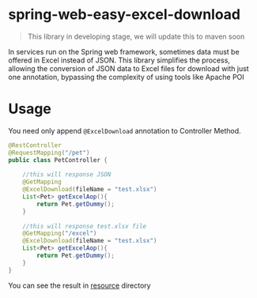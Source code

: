 # spring-web-easy-excel-download
> This library in developing stage, we will update this to maven soon

In services run on the Spring web framework, sometimes data must be offered in Excel instead of JSON. This library simplifies the process, allowing the conversion of JSON data to Excel files for download with just one annotation, bypassing the complexity of using tools like Apache POI
# Usage
You need only append `@ExcelDownload` annotation to Controller Method.
```java
@RestController
@RequestMapping("/pet")
public class PetController {
    
    //this will response JSON
    @GetMapping
    @ExcelDownload(fileName = "test.xlsx")
    List<Pet> getExcelAop(){
        return Pet.getDummy();
    }
    
    //this will response test.xlsx file
    @GetMapping("/excel")
    @ExcelDownload(fileName = "test.xlsx")
    List<Pet> getExcelAop(){
        return Pet.getDummy();
    }
}
```
You can see the result in [resource](./src/test/resources) directory